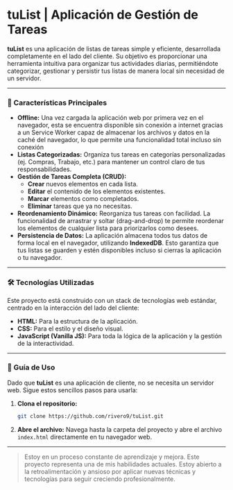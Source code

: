 # tuList | Aplicación de Gestión de Tareas

**tuList** es una aplicación de listas de tareas simple y eficiente, desarrollada completamente en el lado del cliente. Su objetivo es proporcionar una herramienta intuitiva para organizar tus actividades diarias, permitiéndote categorizar, gestionar y persistir tus listas de manera local sin necesidad de un servidor.

---

### 🌟 Características Principales

* **Offline:** Una vez cargada la aplicación web por primera vez en el navegador, esta se encuentra disponible sin conexión a internet gracias a un Service Worker capaz de almacenar los archivos y datos en la caché del navegador, lo que permite una funcionalidad total incluso sin conexión
* **Listas Categorizadas:** Organiza tus tareas en categorías personalizadas (ej. Compras, Trabajo, etc.) para mantener un control claro de tus responsabilidades.
* **Gestión de Tareas Completa (CRUD):**
    * **Crear** nuevos elementos en cada lista.
    * **Editar** el contenido de los elementos existentes.
    * **Marcar** elementos como completados.
    * **Eliminar** tareas que ya no necesitas.
* **Reordenamiento Dinámico:** Reorganiza tus tareas con facilidad. La funcionalidad de arrastrar y soltar (drag-and-drop) te permite reordenar los elementos de cualquier lista para priorizarlos como desees.
* **Persistencia de Datos:** La aplicación almacena todos tus datos de forma local en el navegador, utilizando **IndexedDB**. Esto garantiza que tus listas se guarden y estén disponibles incluso si cierras la aplicación o tu navegador.

---

### 🛠️ Tecnologías Utilizadas

Este proyecto está construido con un stack de tecnologías web estándar, centrado en la interacción del lado del cliente:

* **HTML:** Para la estructura de la aplicación.
* **CSS:** Para el estilo y el diseño visual.
* **JavaScript (Vanilla JS):** Para toda la lógica de la aplicación y la gestión de la interactividad.

---

### 🚀 Guía de Uso

Dado que **tuList** es una aplicación de cliente, no se necesita un servidor web. Sigue estos sencillos pasos para usarla:

1.  **Clona el repositorio:**
    ```bash
    git clone https://github.com/rivero9/tuList.git
    ```
2.  **Abre el archivo:**
    Navega hasta la carpeta del proyecto y abre el archivo `index.html` directamente en tu navegador web.

---

> Estoy en un proceso constante de aprendizaje y mejora. Este proyecto representa una de mis habilidades actuales. Estoy abierto a la retroalimentación y ansioso por aplicar nuevas técnicas y tecnologías para seguir creciendo profesionalmente.

